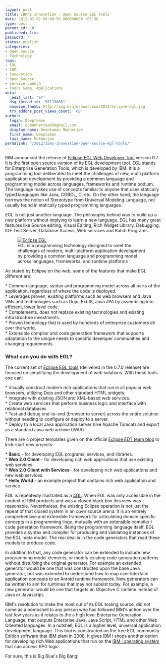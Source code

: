 ```yaml
---
layout: post
title: IBM's Innovation - Open Source EGL Tools
date: 2012-02-02 08:00:50.000000000 +05:30
type: post
parent_id: '0'
published: true
password: ''
status: publish
categories:
- Open Source
- Technology
tags:
- EGL
- IBM
- Innovation
- Open Source
- Service Launch
- Tools &amp; Applications
meta:
  _edit_last: '67'
  dsq_thread_id: '561138061'
  onswipe_thumb: http://img.brajeshwar.com/2012/eclipse-egl.jpg
  trx_addons_post_views_count: '68'
author:
  login: Deeptaman
  email: d.mukherjee05@gmail.com
  display_name: Deeptaman Mukherjee
  first_name: Deeptaman
  last_name: Mukherjee
permalink: "/2012/ibms-innovation-open-source-egl-tools/"
---
```

<p>IBM announced the release of <a href="http://www.eclipse.org/edt/">Eclipse EGL Web Developer Tool</a> version 0.7. It is the first open source version of its EGL development tool. EGL stands for Enterprise Generation Tools, which is developed by IBM. It is a programming tool deliberated to meet the challenges of new, multi platform application development by providing a common language and programming model across languages, frameworks and runtime podium. The language makes use of concepts familiar to anyone that uses statically typed languages like Java, COBOL, C, etc. On the other hand, the language borrows the notion of Stereotype from Universal Modeling Language, not usually found in statically typed programming languages. </p>
<p>EGL is not just another language. The philosophy behind was to build up a new platform without implying to learn a new language. EGL has many great features like Source editing, Visual Editing, Rich Widget Library, Debugging, IDE Test Server, Database Access, Web services and Batch Programs.</p>
<p><!--more--></p>
<figure><a href="http://www.eclipse.org/edt/"><img src="/static/2012/02/eclipse-egl.jpg" alt="Eclipse EGL" /></a><br />
<figcaption>EGL is a programming technology designed to meet the challenges of modern, multi-platform application development by providing a common language and programming model across languages, frameworks, and runtime platforms</figcaption>
</figure>
<p>As stated by Eclipse on the web, some of the features that make EGL different are:</p>
<p>* Common language, syntax and programming model across all parts of the application, regardless of where the code is deployed.<br />
* Leverages proven, existing platforms such as web browsers and Java VMs and technologies such as Dojo, ExtJS, Java JPA by assembling into efficient, lower level code.<br />
* Complements, does not replace existing technologies and existing infrastructure investments.<br />
* Proven technology that is used by hundreds of enterprise customers all over the world.<br />
* Extensible compiler and code generation framework that supports adaptation to the unique needs to specific developer communities and changing requirements.</p>
<h3>What can you do with EGL?</h3>
<p>The current set of <a href="http://www.eclipse.org/edt/">Eclipse EGL tools</a> (delivered in the 0.7.0 release) are focused on simplifying the development of web solutions. With these tools one can:</p>
<p>* Visually construct modern rich applications that run in all popular web browsers, utilizing Dojo and other standard HTML widgets.<br />
* Integrate with existing JSON and XML-based web services.<br />
* Create web services that perform business logic and interface with relational databases.<br />
* Test and debug end-to-end (browser to server) across the entire solution without needing to configure or deploy to a server.<br />
* Deploy to a local Java application server (like Apache Tomcat) and export as a standard Java web archive (WAR).</p>
<p>There are 4 project templates given on the official <a href="http://xeglblog.blogspot.in/2011/10/welcome-to-official-eclipse-edt-team.html">Eclipse EDT team blog</a> to kick-start new projects:</p>
<p>* <strong>Basic</strong> - for developing EGL programs, services, and libraries.<br />
* <strong>Web 2.0 Client</strong> - for developing rich web applications that use existing web services.<br />
* <strong>Web 2.0 Client with Services</strong> - for developing rich web applications and new web services.<br />
* <strong>Hello World</strong> - an example project that contains rich web application and service.</p>
<p>EGL is repeatedly illustrated as a <a href="http://en.wikipedia.org/wiki/IBM_Informix-4GL">4GL</a>. When EGL was only accessible in the context of IBM products and was a closed black box this view was reasonable. Nevertheless, the existing Eclipse operation is not just the repeat of that closed system in an open source arena. It is an entirely comprehensive and extensible framework for articulating domain specific concepts in a programming lingo, mutually with an extensible compiler / code generation framework. Being the programming language itself, EGL provides a syntax and compiler for producing and validating instances of the EGL meta model. The real deal is in the code generators that read these models to produce code. </p>
<p>In addition to that, any code generator can be extended to include new programming model elements, or modify existing code generation patterns without disturbing the original generator. For example an extended generator would be one that was constructed upon the base Java generator, but was extended to understand how to map user interface application concepts to an Anroid runtime framework. New generators can be written to aim for runtimes that may not subsist today. For example, a new generator would be one that targets an Objective C runtime instead of Java or Javascript. </p>
<p>IBM's resolution to make the most out of its EGL tooling source, did not come as a bombshell to any person who has followed IBM's action over the last few years as it relates to the a high level Enterprise Generation Language, that outputs Enterprise Java, Java Script, HTML and other Web Oriented languages. In a nutshell, EGL is a higher level, universal application development language. This tool is constructed on the free EGL community Edition software that IBM plant in 2008. It gives IBM i shops another option for developing rich Web applications that run on the <a href="http://www-03.ibm.com/systems/power/software/i/about.html">IBM i operating system</a> that can access RPG logic.</p>
<p>For sure, this is Big Blue's Big Bang!</p>
